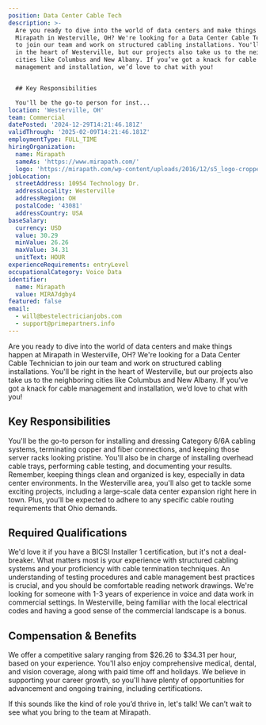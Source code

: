 ```yaml
---
position: Data Center Cable Tech
description: >-
  Are you ready to dive into the world of data centers and make things happen at
  Mirapath in Westerville, OH? We're looking for a Data Center Cable Technician
  to join our team and work on structured cabling installations. You'll be right
  in the heart of Westerville, but our projects also take us to the neighboring
  cities like Columbus and New Albany. If you’ve got a knack for cable
  management and installation, we’d love to chat with you!


  ## Key Responsibilities

  You'll be the go-to person for inst...
location: 'Westerville, OH'
team: Commercial
datePosted: '2024-12-29T14:21:46.181Z'
validThrough: '2025-02-09T14:21:46.181Z'
employmentType: FULL_TIME
hiringOrganization:
  name: Mirapath
  sameAs: 'https://www.mirapath.com/'
  logo: 'https://mirapath.com/wp-content/uploads/2016/12/s5_logo-cropped.png'
jobLocation:
  streetAddress: 10954 Technology Dr.
  addressLocality: Westerville
  addressRegion: OH
  postalCode: '43081'
  addressCountry: USA
baseSalary:
  currency: USD
  value: 30.29
  minValue: 26.26
  maxValue: 34.31
  unitText: HOUR
experienceRequirements: entryLevel
occupationalCategory: Voice Data
identifier:
  name: Mirapath
  value: MIRA7dgby4
featured: false
email:
  - will@bestelectricianjobs.com
  - support@primepartners.info
---
```




Are you ready to dive into the world of data centers and make things happen at Mirapath in Westerville, OH? We're looking for a Data Center Cable Technician to join our team and work on structured cabling installations. You'll be right in the heart of Westerville, but our projects also take us to the neighboring cities like Columbus and New Albany. If you’ve got a knack for cable management and installation, we’d love to chat with you!

## Key Responsibilities
You'll be the go-to person for installing and dressing Category 6/6A cabling systems, terminating copper and fiber connections, and keeping those server racks looking pristine. You'll also be in charge of installing overhead cable trays, performing cable testing, and documenting your results. Remember, keeping things clean and organized is key, especially in data center environments. In the Westerville area, you'll also get to tackle some exciting projects, including a large-scale data center expansion right here in town. Plus, you'll be expected to adhere to any specific cable routing requirements that Ohio demands.

## Required Qualifications
We'd love it if you have a BICSI Installer 1 certification, but it's not a deal-breaker. What matters most is your experience with structured cabling systems and your proficiency with cable termination techniques. An understanding of testing procedures and cable management best practices is crucial, and you should be comfortable reading network drawings. We're looking for someone with 1-3 years of experience in voice and data work in commercial settings. In Westerville, being familiar with the local electrical codes and having a good sense of the commercial landscape is a bonus.

## Compensation & Benefits
We offer a competitive salary ranging from $26.26 to $34.31 per hour, based on your experience. You'll also enjoy comprehensive medical, dental, and vision coverage, along with paid time off and holidays. We believe in supporting your career growth, so you'll have plenty of opportunities for advancement and ongoing training, including certifications.

If this sounds like the kind of role you’d thrive in, let's talk! We can’t wait to see what you bring to the team at Mirapath.
